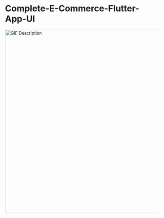 # Complete-E-Commerce-Flutter-App-UI

<img src="complete_commerce_app/preview/compressed_demo.gif" alt="GIF Description" width="5000" height="600">
